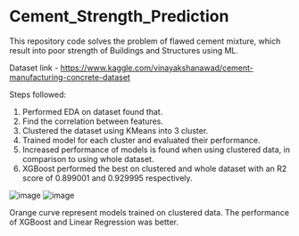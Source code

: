 # Cement_Strength_Prediction
This repository code solves the problem of flawed cement mixture, which result into poor strength of Buildings and Structures using ML.

Dataset link - https://www.kaggle.com/vinayakshanawad/cement-manufacturing-concrete-dataset

Steps followed:
1. Performed EDA on dataset found that.
2. Find the correlation between features.
3. Clustered the dataset using KMeans into 3 cluster.
4. Trained model for each cluster and evaluated their performance.
5. Increased performance of models is found when using clustered data, in comparison to using whole dataset.
6. XGBoost performed the best on clustered and whole dataset with an R2 score of 0.899001 and 0.929995 respectively.

![image](https://user-images.githubusercontent.com/64093713/156764066-dc8d3e37-70e5-44e1-b5c3-3f4be3b34858.png)
![image](https://user-images.githubusercontent.com/64093713/156764173-df3a1339-50ad-475c-bd99-c2038a45fded.png)

Orange curve represent models trained on clustered data. The performance of XGBoost and Linear Regression was better.
